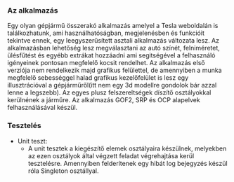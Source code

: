 
### Az alkalmazás

Egy olyan gépjármű összerakó alkalmazás amelyel a Tesla weboldalán is találkozhatunk, ami használhatóságban, megjelenésben és funkcióit tekintve ennek, egy leegyszerűsített asztali alkalmazás változata lesz. Az alkalmazásban lehetőség lesz megválasztani az autó színét, felniméretet, ülésfűtést és egyébb extrákat hozzáadni 
ami segitségével a felhasználó igényeinek pontosan megfelelő kocsit rendelhet. Az alkalmazás első verziója nem rendelkezik majd grafikus felülettel, de amennyiben a munka megfelelő sebességgel halad grafikus kezelőfelület is lesz egy illusztrációval a gépjárműről(itt nem egy 3d modellre gondolok bár azzal lenne a legszebb).
Az egyes plusz felszereltségek díszítő osztályokkal kerülnének a járműre. Az alkalmazás GOF2, SRP és OCP alapelvek felhasználásával készül.

### Tesztelés

- Unit teszt:
	- A unit tesztek a kiegészítő elemek osztályaira készülnek, melyekben az ezen osztályok által végzett feladat végrehajtása kerül tesztelésre. Amennyiben 
	felderítenek egy hibát log bejegyzés készül róla Singleton osztállyal.
	